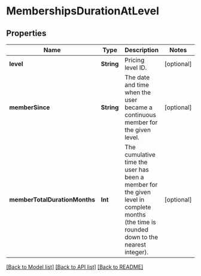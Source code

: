 # MembershipsDurationAtLevel

## Properties
Name | Type | Description | Notes
------------ | ------------- | ------------- | -------------
**level** | **String** | Pricing level ID. | [optional] 
**memberSince** | **String** | The date and time when the user became a continuous member for the given level. | [optional] 
**memberTotalDurationMonths** | **Int** | The cumulative time the user has been a member for the given level in complete months (the time is rounded down to the nearest integer). | [optional] 

[[Back to Model list]](../README.md#documentation-for-models) [[Back to API list]](../README.md#documentation-for-api-endpoints) [[Back to README]](../README.md)


